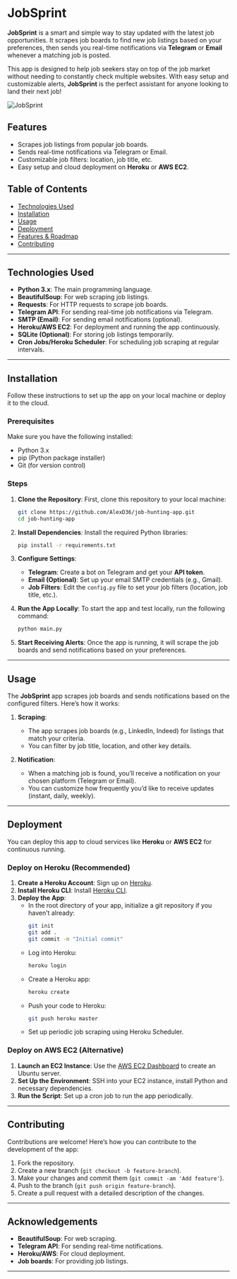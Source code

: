 
# JobSprint

**JobSprint** is a smart and simple way to stay updated with the latest job opportunities. It scrapes job boards to find new job listings based on your preferences, then sends you real-time notifications via **Telegram** or **Email** whenever a matching job is posted.

This app is designed to help job seekers stay on top of the job market without needing to constantly check multiple websites. With easy setup and customizable alerts, **JobSprint** is the perfect assistant for anyone looking to land their next job!

![JobSprint](https://github.com/user-attachments/assets/d5b6d236-540b-49e1-8276-1d5216bd2a18)

## Features
- Scrapes job listings from popular job boards.
- Sends real-time notifications via Telegram or Email.
- Customizable job filters: location, job title, etc.
- Easy setup and cloud deployment on **Heroku** or **AWS EC2**.

## Table of Contents
- [Technologies Used](#technologies-used)
- [Installation](#installation)
- [Usage](#usage)
- [Deployment](#deployment)
- [Features & Roadmap](#features--roadmap)
- [Contributing](#contributing)
  
---

## Technologies Used

- **Python 3.x**: The main programming language.
- **BeautifulSoup**: For web scraping job listings.
- **Requests**: For HTTP requests to scrape job boards.
- **Telegram API**: For sending real-time job notifications via Telegram.
- **SMTP (Email)**: For sending email notifications (optional).
- **Heroku/AWS EC2**: For deployment and running the app continuously.
- **SQLite (Optional)**: For storing job listings temporarily.
- **Cron Jobs/Heroku Scheduler**: For scheduling job scraping at regular intervals.

---

## Installation

Follow these instructions to set up the app on your local machine or deploy it to the cloud.

### Prerequisites

Make sure you have the following installed:
- Python 3.x
- pip (Python package installer)
- Git (for version control)

### Steps

1. **Clone the Repository**:
   First, clone this repository to your local machine:
   ```bash
   git clone https://github.com/AlexD36/job-hunting-app.git
   cd job-hunting-app
   ```

2. **Install Dependencies**:
   Install the required Python libraries:
   ```bash
   pip install -r requirements.txt
   ```

3. **Configure Settings**:
   - **Telegram**: Create a bot on Telegram and get your **API token**.
   - **Email (Optional)**: Set up your email SMTP credentials (e.g., Gmail).
   - **Job Filters**: Edit the `config.py` file to set your job filters (location, job title, etc.).

4. **Run the App Locally**:
   To start the app and test locally, run the following command:
   ```bash
   python main.py
   ```

5. **Start Receiving Alerts**:
   Once the app is running, it will scrape the job boards and send notifications based on your preferences.

---

## Usage

The **JobSprint** app scrapes job boards and sends notifications based on the configured filters. Here’s how it works:

1. **Scraping**:
   - The app scrapes job boards (e.g., LinkedIn, Indeed) for listings that match your criteria.
   - You can filter by job title, location, and other key details.

2. **Notification**:
   - When a matching job is found, you’ll receive a notification on your chosen platform (Telegram or Email).
   - You can customize how frequently you’d like to receive updates (instant, daily, weekly).

---

## Deployment

You can deploy this app to cloud services like **Heroku** or **AWS EC2** for continuous running.

### Deploy on Heroku (Recommended)

1. **Create a Heroku Account**: Sign up on [Heroku](https://www.heroku.com).
2. **Install Heroku CLI**: Install [Heroku CLI](https://devcenter.heroku.com/articles/heroku-cli).
3. **Deploy the App**:
   - In the root directory of your app, initialize a git repository if you haven’t already:
     ```bash
     git init
     git add .
     git commit -m "Initial commit"
     ```
   - Log into Heroku:
     ```bash
     heroku login
     ```
   - Create a Heroku app:
     ```bash
     heroku create
     ```
   - Push your code to Heroku:
     ```bash
     git push heroku master
     ```
   - Set up periodic job scraping using Heroku Scheduler.

### Deploy on AWS EC2 (Alternative)

1. **Launch an EC2 Instance**: Use the [AWS EC2 Dashboard](https://aws.amazon.com/ec2/) to create an Ubuntu server.
2. **Set Up the Environment**: SSH into your EC2 instance, install Python and necessary dependencies.
3. **Run the Script**: Set up a cron job to run the app periodically.

---

## Contributing

Contributions are welcome! Here’s how you can contribute to the development of the app:
1. Fork the repository.
2. Create a new branch (`git checkout -b feature-branch`).
3. Make your changes and commit them (`git commit -am 'Add feature'`).
4. Push to the branch (`git push origin feature-branch`).
5. Create a pull request with a detailed description of the changes.

---

## Acknowledgements

- **BeautifulSoup**: For web scraping.
- **Telegram API**: For sending real-time notifications.
- **Heroku/AWS**: For cloud deployment.
- **Job boards**: For providing job listings.

---
